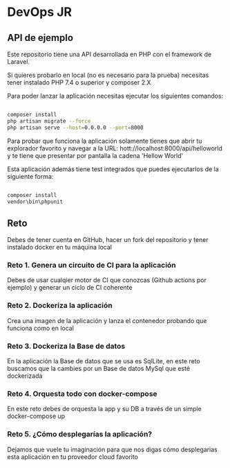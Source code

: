 # DevOps JR

## API de ejemplo

Este repositorio tiene una API desarrollada en PHP con el framework de Laravel.

Si quieres probarlo en local (no es necesario para la prueba) necesitas tener instalado PHP 7.4 o superior y composer 2.X

Para poder lanzar la aplicación necesitas ejecutar los siguientes comandos:

```bash

composer install
php artisan migrate --force
php artisan serve --host=0.0.0.0 --port=8000

```

Para probar que funciona la aplicación solamente tienes que abrir tu explorador favorito y navegar a la URL: hott://localhost:8000/api/helloworld y te tiene que presentar por pantalla la cadena 'Hellow World'

Esta aplicación además tiene test integrados que puedes ejecutarlos de la siguiente forma:

```bash

composer install
vendor\bin\phpunit

```

## Reto

Debes de tener cuenta en GitHub, hacer un fork del repositorio y tener instalado docker en tu máquina local

### Reto 1. Genera un circuito de CI para la aplicación

Debes de usar cualqier motor de CI que conozcas (Github actions por ejemplo) y generar un ciclo de CI coherente

### Reto 2. Dockeriza la aplicación

Crea una imagen de la aplicación y lanza el contenedor probando que funciona como en local

### Reto 3. Dockeriza la Base de datos

En la aplicación la Base de datos que se usa es SqlLite, en este reto buscamos que la cambies por un Base de datos MySql que esté dockerizada

### Reto 4. Orquesta todo con docker-compose

En este reto debes de orquesta la app y su DB a través de un simple docker-compose up

### Reto 5. ¿Cómo desplegarías la aplicación?

Dejamos que vuele tu imaginación para que nos digas cómo desplegarias esta aplicación en tu proveedor cloud favorito